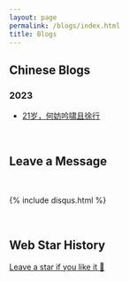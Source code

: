 ```yaml
---
layout: page
permalink: /blogs/index.html
title: Blogs
---
```


## Chinese Blogs

### 2023

- [21岁，何妨吟啸且徐行](https://drorangeleo.github.io/blogs/21yrs)<br>

  

<br>

## Leave a Message

<br>

{% include disqus.html %} 

<br>

## Web Star History

[Leave a star if you like it 🥰](https://github.com/GuangLun2000/GuangLun2000.github.io)
